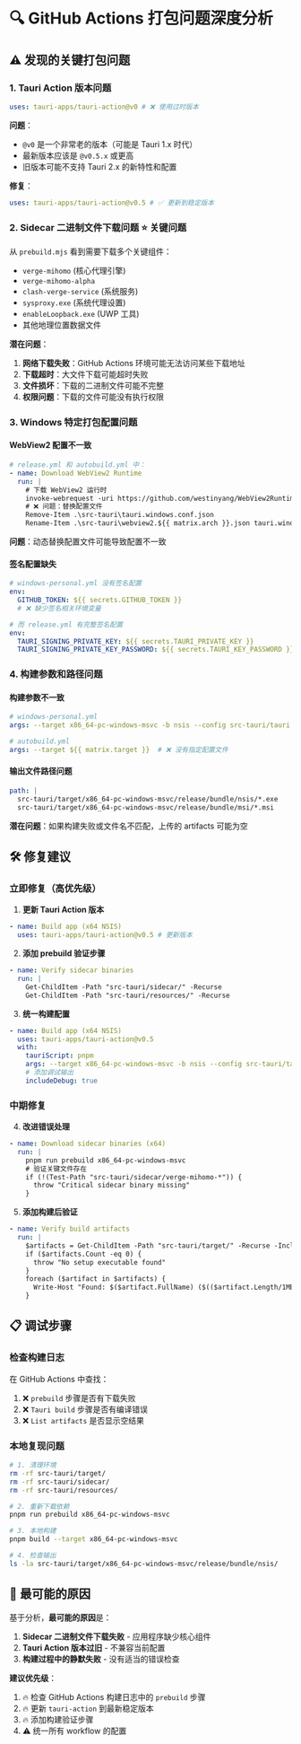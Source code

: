 # 🔍 GitHub Actions 打包问题深度分析

## ⚠️ **发现的关键打包问题**

### **1. Tauri Action 版本问题**

```yaml
uses: tauri-apps/tauri-action@v0 # ❌ 使用过时版本
```

**问题**：

- `@v0` 是一个非常老的版本（可能是 Tauri 1.x 时代）
- 最新版本应该是 `@v0.5.x` 或更高
- 旧版本可能不支持 Tauri 2.x 的新特性和配置

**修复**：

```yaml
uses: tauri-apps/tauri-action@v0.5 # ✅ 更新到稳定版本
```

### **2. Sidecar 二进制文件下载问题** ⭐ **关键问题**

从 `prebuild.mjs` 看到需要下载多个关键组件：

- `verge-mihomo` (核心代理引擎)
- `verge-mihomo-alpha`
- `clash-verge-service` (系统服务)
- `sysproxy.exe` (系统代理设置)
- `enableLoopback.exe` (UWP 工具)
- 其他地理位置数据文件

**潜在问题**：

1. **网络下载失败**：GitHub Actions 环境可能无法访问某些下载地址
2. **下载超时**：大文件下载可能超时失败
3. **文件损坏**：下载的二进制文件可能不完整
4. **权限问题**：下载的文件可能没有执行权限

### **3. Windows 特定打包配置问题**

#### **WebView2 配置不一致**

```yaml
# release.yml 和 autobuild.yml 中：
- name: Download WebView2 Runtime
  run: |
    # 下载 WebView2 运行时
    invoke-webrequest -uri https://github.com/westinyang/WebView2RuntimeArchive/releases/download/109.0.1518.78/Microsoft.WebView2.FixedVersionRuntime.109.0.1518.78.${{ matrix.arch }}.cab
    # ❌ 问题：替换配置文件
    Remove-Item .\src-tauri\tauri.windows.conf.json
    Rename-Item .\src-tauri\webview2.${{ matrix.arch }}.json tauri.windows.conf.json
```

**问题**：动态替换配置文件可能导致配置不一致

#### **签名配置缺失**

```yaml
# windows-personal.yml 没有签名配置
env:
  GITHUB_TOKEN: ${{ secrets.GITHUB_TOKEN }}
  # ❌ 缺少签名相关环境变量

# 而 release.yml 有完整签名配置
env:
  TAURI_SIGNING_PRIVATE_KEY: ${{ secrets.TAURI_PRIVATE_KEY }}
  TAURI_SIGNING_PRIVATE_KEY_PASSWORD: ${{ secrets.TAURI_KEY_PASSWORD }}
```

### **4. 构建参数和路径问题**

#### **构建参数不一致**

```yaml
# windows-personal.yml
args: --target x86_64-pc-windows-msvc -b nsis --config src-tauri/tauri.personal.conf.json

# autobuild.yml
args: --target ${{ matrix.target }}  # ❌ 没有指定配置文件
```

#### **输出文件路径问题**

```yaml
path: |
  src-tauri/target/x86_64-pc-windows-msvc/release/bundle/nsis/*.exe
  src-tauri/target/x86_64-pc-windows-msvc/release/bundle/msi/*.msi
```

**潜在问题**：如果构建失败或文件名不匹配，上传的 artifacts 可能为空

## 🛠️ **修复建议**

### **立即修复（高优先级）**

1. **更新 Tauri Action 版本**

```yaml
- name: Build app (x64 NSIS)
  uses: tauri-apps/tauri-action@v0.5 # 更新版本
```

2. **添加 prebuild 验证步骤**

```yaml
- name: Verify sidecar binaries
  run: |
    Get-ChildItem -Path "src-tauri/sidecar/" -Recurse
    Get-ChildItem -Path "src-tauri/resources/" -Recurse
```

3. **统一构建配置**

```yaml
- name: Build app (x64 NSIS)
  uses: tauri-apps/tauri-action@v0.5
  with:
    tauriScript: pnpm
    args: --target x86_64-pc-windows-msvc -b nsis --config src-tauri/tauri.personal.conf.json
    # 添加调试输出
    includeDebug: true
```

### **中期修复**

4. **改进错误处理**

```yaml
- name: Download sidecar binaries (x64)
  run: |
    pnpm run prebuild x86_64-pc-windows-msvc
    # 验证关键文件存在
    if (!(Test-Path "src-tauri/sidecar/verge-mihomo-*")) {
      throw "Critical sidecar binary missing"
    }
```

5. **添加构建后验证**

```yaml
- name: Verify build artifacts
  run: |
    $artifacts = Get-ChildItem -Path "src-tauri/target/" -Recurse -Include "*.exe" | Where-Object { $_.Name -like "*setup*" }
    if ($artifacts.Count -eq 0) {
      throw "No setup executable found"
    }
    foreach ($artifact in $artifacts) {
      Write-Host "Found: $($artifact.FullName) ($(($artifact.Length/1MB).ToString('F1')) MB)"
    }
```

## 📋 **调试步骤**

### **检查构建日志**

在 GitHub Actions 中查找：

1. ❌ `prebuild` 步骤是否有下载失败
2. ❌ `Tauri build` 步骤是否有编译错误
3. ❌ `List artifacts` 是否显示空结果

### **本地复现问题**

```bash
# 1. 清理环境
rm -rf src-tauri/target/
rm -rf src-tauri/sidecar/
rm -rf src-tauri/resources/

# 2. 重新下载依赖
pnpm run prebuild x86_64-pc-windows-msvc

# 3. 本地构建
pnpm build --target x86_64-pc-windows-msvc

# 4. 检查输出
ls -la src-tauri/target/x86_64-pc-windows-msvc/release/bundle/nsis/
```

## 🚨 **最可能的原因**

基于分析，**最可能的原因**是：

1. **Sidecar 二进制文件下载失败** - 应用程序缺少核心组件
2. **Tauri Action 版本过旧** - 不兼容当前配置
3. **构建过程中的静默失败** - 没有适当的错误检查

**建议优先级**：

1. 🔥 检查 GitHub Actions 构建日志中的 `prebuild` 步骤
2. 🔥 更新 `tauri-action` 到最新稳定版本
3. 🔥 添加构建验证步骤
4. ⚠️ 统一所有 workflow 的配置
